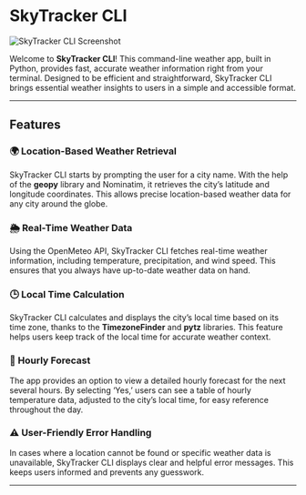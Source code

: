 # SkyTracker CLI

![SkyTracker CLI Screenshot](./skytracker_screenshot.png)

Welcome to **SkyTracker CLI**! This command-line weather app, built in Python, provides fast, accurate weather information right from your terminal. Designed to be efficient and straightforward, SkyTracker CLI brings essential weather insights to users in a simple and accessible format.

---

## Features

### 🌍 Location-Based Weather Retrieval
SkyTracker CLI starts by prompting the user for a city name. With the help of the **geopy** library and Nominatim, it retrieves the city’s latitude and longitude coordinates. This allows precise location-based weather data for any city around the globe.

### 🌦️ Real-Time Weather Data
Using the OpenMeteo API, SkyTracker CLI fetches real-time weather information, including temperature, precipitation, and wind speed. This ensures that you always have up-to-date weather data on hand.

### 🕒 Local Time Calculation
SkyTracker CLI calculates and displays the city’s local time based on its time zone, thanks to the **TimezoneFinder** and **pytz** libraries. This feature helps users keep track of the local time for accurate weather context.

### 📆 Hourly Forecast
The app provides an option to view a detailed hourly forecast for the next several hours. By selecting ‘Yes,’ users can see a table of hourly temperature data, adjusted to the city’s local time, for easy reference throughout the day.

### ⚠️ User-Friendly Error Handling
In cases where a location cannot be found or specific weather data is unavailable, SkyTracker CLI displays clear and helpful error messages. This keeps users informed and prevents any guesswork.

---

